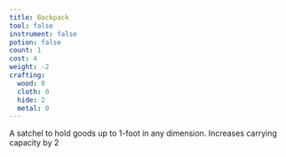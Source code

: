 ```yaml
---
title: Backpack
tool: false
instrument: false
potion: false
count: 1
cost: 4
weight: -2
crafting:
  wood: 0
  cloth: 0
  hide: 2
  metal: 0
---
```


A satchel to hold goods up to 1-foot in any dimension. Increases carrying capacity by 2
